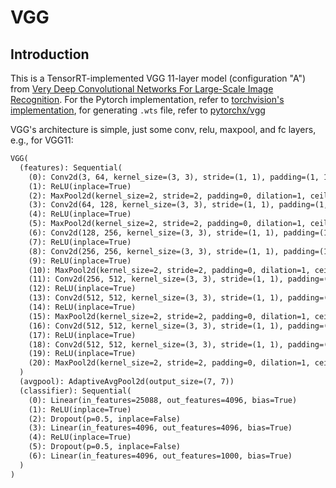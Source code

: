 # VGG

## Introduction

This is a TensorRT-implemented VGG 11-layer model (configuration "A") from [Very Deep Convolutional Networks For Large-Scale Image Recognition](https://arxiv.org/pdf/1409.1556.pdf). For the Pytorch implementation, refer to [torchvision's implementation](https://github.com/pytorch/vision/blob/main/torchvision/models/vgg.py), for generating `.wts` file, refer to [pytorchx/vgg](https://github.com/wang-xinyu/pytorchx/tree/master/vgg)

VGG's architecture is simple, just some conv, relu, maxpool, and fc layers, e.g., for VGG11:

```txt
VGG(
  (features): Sequential(
    (0): Conv2d(3, 64, kernel_size=(3, 3), stride=(1, 1), padding=(1, 1))
    (1): ReLU(inplace=True)
    (2): MaxPool2d(kernel_size=2, stride=2, padding=0, dilation=1, ceil_mode=False)
    (3): Conv2d(64, 128, kernel_size=(3, 3), stride=(1, 1), padding=(1, 1))
    (4): ReLU(inplace=True)
    (5): MaxPool2d(kernel_size=2, stride=2, padding=0, dilation=1, ceil_mode=False)
    (6): Conv2d(128, 256, kernel_size=(3, 3), stride=(1, 1), padding=(1, 1))
    (7): ReLU(inplace=True)
    (8): Conv2d(256, 256, kernel_size=(3, 3), stride=(1, 1), padding=(1, 1))
    (9): ReLU(inplace=True)
    (10): MaxPool2d(kernel_size=2, stride=2, padding=0, dilation=1, ceil_mode=False)
    (11): Conv2d(256, 512, kernel_size=(3, 3), stride=(1, 1), padding=(1, 1))
    (12): ReLU(inplace=True)
    (13): Conv2d(512, 512, kernel_size=(3, 3), stride=(1, 1), padding=(1, 1))
    (14): ReLU(inplace=True)
    (15): MaxPool2d(kernel_size=2, stride=2, padding=0, dilation=1, ceil_mode=False)
    (16): Conv2d(512, 512, kernel_size=(3, 3), stride=(1, 1), padding=(1, 1))
    (17): ReLU(inplace=True)
    (18): Conv2d(512, 512, kernel_size=(3, 3), stride=(1, 1), padding=(1, 1))
    (19): ReLU(inplace=True)
    (20): MaxPool2d(kernel_size=2, stride=2, padding=0, dilation=1, ceil_mode=False)
  )
  (avgpool): AdaptiveAvgPool2d(output_size=(7, 7))
  (classifier): Sequential(
    (0): Linear(in_features=25088, out_features=4096, bias=True)
    (1): ReLU(inplace=True)
    (2): Dropout(p=0.5, inplace=False)
    (3): Linear(in_features=4096, out_features=4096, bias=True)
    (4): ReLU(inplace=True)
    (5): Dropout(p=0.5, inplace=False)
    (6): Linear(in_features=4096, out_features=1000, bias=True)
  )
)
```
